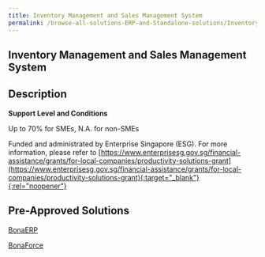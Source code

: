 ```yaml
---
title: Inventory Management and Sales Management System
permalink: /browse-all-solutions-ERP-and-Standalone-solutions/Inventory-Mgmt-and-Sales-Mgmt-System
---
```


## Inventory Management and Sales Management System
## Description

**Support Level and Conditions**

Up to 70% for SMEs, N.A. for non-SMEs

Funded and administrated by Enterprise Singapore (ESG). For more information, please refer to
[https://www.enterprisesg.gov.sg/financial-assistance/grants/for-local-companies/productivity-solutions-grant](https://www.enterprisesg.gov.sg/financial-assistance/grants/for-local-companies/productivity-solutions-grant){:target="_blank"}{:rel="noopener"}

## Pre-Approved Solutions

<a href='/productivity-solutions-grant/solutionrepo/solution243' target='_blank'>BonaERP</a><br>

<a href='/productivity-solutions-grant/solutionrepo/solution250' target='_blank'>BonaForce</a><br>

